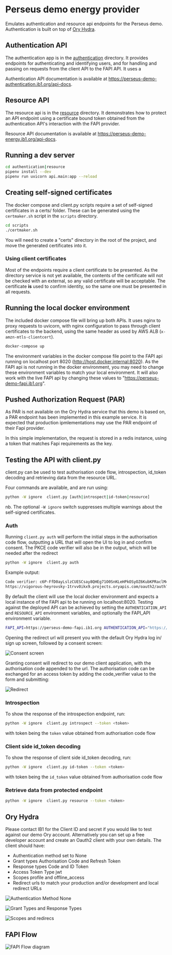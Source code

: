 # Perseus demo energy provider

Emulates authentication and resource api endpoints for the Perseus demo. Authentication is built on top of [Ory Hydra](https://www.ory.sh).

## Authentication API

The authentication app is in the [authentication](authentication) directory. It provides endpoints for authenticating and identifying users, and for handling and passing on requests from the client API to the FAPI API. It uses a

Authentication API documentation is available at https://perseus-demo-authentication.ib1.org/api-docs.

## Resource API

The resource api is in the [resource](resource) directory. It demonstrates how to protect an API endpoint using a certificate bound token obtained from the authentication API's interaction with the FAPI provider.

Resource API documentation is available at https://perseus-demo-energy.ib1.org/api-docs.

## Running a dev server

```bash
cd authentication|resource
pipenv install --dev
pipenv run uvicorn api.main:app --reload
```

## Creating self-signed certificates

The docker compose and client.py scripts require a set of self-signed certificates in a certs/ folder. These can be generated using the `certmaker.sh` script in the `scripts` directory.

```bash
cd scripts
./certmaker.sh
```

You will need to create a "certs" directory in the root of the project, and move the generated certificates into it.

### Using client certificates

Most of the endpoints require a client certificate to be presented. As the directory service is not yet available, the contents of the certificate will not be checked with an external, so any valid certificate will be acceptable. The certificate **is** used to confirm identity, so the same one must be presented in all requests.

## Running the local docker environment

The included docker compose file will bring up both APIs. It uses nginx to proxy requests to uvicorn, with nginx configuration to pass through client certificates to the backend, using the same header as used by AWS ALB (`x-amzn-mtls-clientcert`).

```bash
docker-compose up
```

The environment variables in the docker compose file point to the FAPI api running on localhost port 8020 (http://host.docker.internal:8020). As the FAPI api is not running in the docker environment, you may need to change these environment variables to match your local environment. It will also work with the live FAPI api by changing these values to "https://perseus-demo-fapi.ib1.org".

## Pushed Authorization Request (PAR)

As PAR is not available on the Ory Hydra service that this demo is based on, a PAR endpoint has been implemented in this example service. It is expected that production ipmlementations may use the PAR endpoint of their Fapi provider.

In this simple implementation, the request is stored in a redis instance, using a token that matches Fapi requirements as the key.

## Testing the API with client.py

client.py can be used to test authorisation code flow, introspection, id_token decoding and retrieving data from the resource URL.

Four commands are available, and are run using:

```bash
python -W ignore  client.py [auth|introspect|id-token|resource]
```

nb. The optional `-W ignore` switch suppresses multiple warnings about the self-signed certificates.

### Auth

Running `client.py auth` will perform the initial steps in the authorisation code flow, outputting a URL that will open the UI to log in and confirm consent. The PKCE code verifier will also be in the output, which will be needed after the redirect

```bash
python -W ignore  client.py auth
```

Example output:

```bash
Code verifier: c6P-FfD0ayLslzCUESCsay8QHEg71O0SnKLeHPkOSyOZ6KubKPRaclM4u5veKcqI7MNqZX_xAUt4CUwIwm4JD99EacbtjAABbyY1i972umU9Ong9HFjtJq84y5mljGFy
https://vigorous-heyrovsky-1trvv0ikx9.projects.oryapis.com/oauth2/auth?client_id=f67916ce-de33-4e2f-a8e3-cbd5f6459c30&response_type=code&redirect_uri=http://127.0.0.1:3000/callback&scope=profile+offline_access&state=9mpb2gDwhp2fLTa_MwJGM21R7FjOQCJq&code_challenge=cksXMlSWrcflDTJoyrpiWX0u2VRV6C--pzetmBIo6LQ&code_challenge_method=S256
```

By default the client will use the local docker environment and expects a local instance of the FAPI api to be running on localhost:8020. Testing against the deployed API can be achieved by setting the `AUTHENTICATION_API` and `RESOURCE_API` environment variables, and optionally the FAPI_API environment variable.

```bash
FAPI_API=https://perseus-demo-fapi.ib1.org AUTHENTICATION_API="https://perseus-demo-authentication.ib1.org" RESOURCE_API=https://perseus-demo-energy.ib1.org python -W ignore  client.py auth
```

Opening the redirect url will present you with the default Ory Hydra log in/ sign up screen, followed by a consent screen:

![Consent screen](docs/consent.png)

Granting consent will redirect to our demo client application, with the authorisation code appended to the url. The authorisation code can be exchanged for an access token by adding the code_verifier value to the form and submitting:

![Redirect](docs/exchange.png)

### Introspection

To show the response of the introspection endpoint, run:

```bash
python -W ignore  client.py introspect --token <token>
```

with token being the `token` value obtained from authorisation code flow

### Client side id_token decoding

To show the response of client side id_token decoding, run:

```bash
python -W ignore  client.py id-token --token <token>
```

with token being the `id_token` value obtained from authorisation code flow

### Retrieve data from protected endpoint

```bash
python -W ignore  client.py resource --token <token>
```

## Ory Hydra

Please contact IB1 for the Client ID and secret if you would like to test against our demo Ory account. Alternatively you can set up a free developer account and create an Oauth2 client with your own details. The client should have:

- Authentication method set to None
- Grant types Authorisation Code and Refresh Token
- Response types Code and ID Token
- Access Token Type jwt
- Scopes profile and offline_access
- Redirect urls to match your production and/or development and local redirect URLs

![Authentication Method None](docs/authentication-method-none.png)

![Grant Types and Response Types](docs/supported-flows.png)

![Scopes and redirecs](docs/scope-redirects.png)

## FAPI Flow

![FAPI Flow diagram](docs/fapi-authlete-flow.png)
